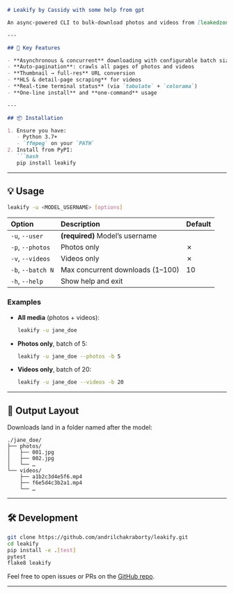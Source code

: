 ````markdown
# Leakify by Cassidy with some help from gpt

An async-powered CLI to bulk-download photos and videos from [leakedzone.com](https://leakedzone.com). Leakify crawls a model’s public gallery, grabs full-resolution media URLs, and uses `ffmpeg` under the hood for fast, reliable downloads.

---

## 🚀 Key Features

- **Asynchronous & concurrent** downloading with configurable batch size  
- **Auto-pagination**: crawls all pages of photos and videos  
- **Thumbnail → full-res** URL conversion  
- **HLS & detail-page scraping** for videos  
- **Real-time terminal status** (via `tabulate` + `colorama`)  
- **One-line install** and **one-command** usage  

---

## 📦 Installation

1. Ensure you have:
   - Python 3.7+
   - `ffmpeg` on your `PATH`
2. Install from PyPI:
   ```bash
   pip install leakify
````

---

## 💡 Usage

```bash
leakify -u <MODEL_USERNAME> [options]
```

| Option            | Description                      | Default |
| :---------------- | :------------------------------- | :------ |
| `-u`, `--user`    | **(required)** Model’s username  |         |
| `-p`, `--photos`  | Photos only                      | ✗       |
| `-v`, `--videos`  | Videos only                      | ✗       |
| `-b`, `--batch N` | Max concurrent downloads (1–100) | 10      |
| `-h`, `--help`    | Show help and exit               |         |

### Examples

* **All media** (photos + videos):

  ```bash
  leakify -u jane_doe
  ```
* **Photos only**, batch of 5:

  ```bash
  leakify -u jane_doe --photos -b 5
  ```
* **Videos only**, batch of 20:

  ```bash
  leakify -u jane_doe --videos -b 20
  ```

---

## 📂 Output Layout

Downloads land in a folder named after the model:

```
./jane_doe/
├── photos/
│   ├── 001.jpg
│   ├── 002.jpg
│   └── …
└── videos/
    ├── a1b2c3d4e5f6.mp4
    ├── f6e5d4c3b2a1.mp4
    └── …
```

---

## 🛠 Development

```bash
git clone https://github.com/andrilchakraborty/leakify.git
cd leakify
pip install -e .[test]
pytest
flake8 leakify
```

Feel free to open issues or PRs on the [GitHub repo](https://github.com/andrilchakraborty/leakify).

---
